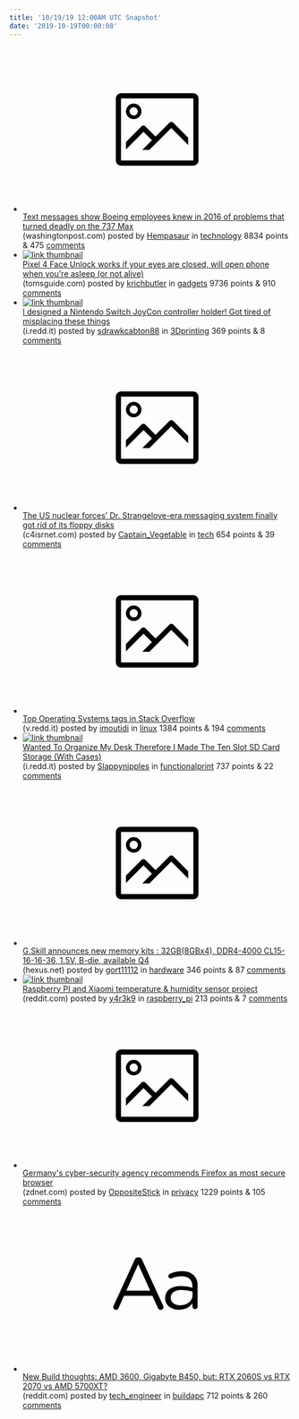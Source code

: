 ```yaml
---
title: '10/19/19 12:00AM UTC Snapshot'
date: '2019-10-19T00:00:08'
---
```

<ul>
<li><a href='https://www.washingtonpost.com/local/trafficandcommuting/text-messages-show-boeing-employees-knew-in-2016-of-problems-that-turned-deadly-on-the-737-max/2019/10/18/8578c990-f1ca-11e9-89eb-ec56cd414732_story.html'><svg version='1.1' viewBox='-34 -14 104 64' preserveAspectRatio='xMidYMid meet' xmlns='http://www.w3.org/2000/svg' xmlns:xlink='http://www.w3.org/1999/xlink'>
    <title>link thumbnail</title>
    <path d='M32,4H4A2,2,0,0,0,2,6V30a2,2,0,0,0,2,2H32a2,2,0,0,0,2-2V6A2,2,0,0,0,32,4ZM4,30V6H32V30Z'></path>
    <path d='M8.92,14a3,3,0,1,0-3-3A3,3,0,0,0,8.92,14Zm0-4.6A1.6,1.6,0,1,1,7.33,11,1.6,1.6,0,0,1,8.92,9.41Z'></path>
    <path d='M22.78,15.37l-5.4,5.4-4-4a1,1,0,0,0-1.41,0L5.92,22.9v2.83l6.79-6.79L16,22.18l-3.75,3.75H15l8.45-8.45L30,24V21.18l-5.81-5.81A1,1,0,0,0,22.78,15.37Z'></path>
</svg></a><div><div class='linkTitle'><a href='https://www.washingtonpost.com/local/trafficandcommuting/text-messages-show-boeing-employees-knew-in-2016-of-problems-that-turned-deadly-on-the-737-max/2019/10/18/8578c990-f1ca-11e9-89eb-ec56cd414732_story.html'>Text messages show Boeing employees knew in 2016 of problems that turned deadly on the 737 Max</a></div>(washingtonpost.com) posted by <a href='https://www.reddit.com/user/Hempasaur'>Hempasaur</a> in <a href='https://www.reddit.com/r/technology'>technology</a> 8834 points & 475 <a href='https://www.reddit.com/r/technology/comments/djr64w/text_messages_show_boeing_employees_knew_in_2016/'>comments</a></div></li>

<li><a href='https://www.tomsguide.com/news/pixel-4-face-unlock-works-if-youre-asleep-or-not-alive'><img src='https://b.thumbs.redditmedia.com/Xn8vAp9jXd3sUkJBmy_M8TgsjRnxml4d5cOnxG2A7Cw.jpg' alt='link thumbnail'></a><div><div class='linkTitle'><a href='https://www.tomsguide.com/news/pixel-4-face-unlock-works-if-youre-asleep-or-not-alive'>Pixel 4 Face Unlock works if your eyes are closed, will open phone when you're asleep (or not alive)</a></div>(tomsguide.com) posted by <a href='https://www.reddit.com/user/krichbutler'>krichbutler</a> in <a href='https://www.reddit.com/r/gadgets'>gadgets</a> 9736 points & 910 <a href='https://www.reddit.com/r/gadgets/comments/djnsgo/pixel_4_face_unlock_works_if_your_eyes_are_closed/'>comments</a></div></li>

<li><a href='https://i.redd.it/ej7tzmbxmct31.jpg'><img src='https://b.thumbs.redditmedia.com/CUqmg8NaFFcsLKeq0NAmG79JYHpxQprujHkvCvAga0E.jpg' alt='link thumbnail'></a><div><div class='linkTitle'><a href='https://i.redd.it/ej7tzmbxmct31.jpg'>I designed a Nintendo Switch JoyCon controller holder! Got tired of misplacing these things</a></div>(i.redd.it) posted by <a href='https://www.reddit.com/user/sdrawkcabton88'>sdrawkcabton88</a> in <a href='https://www.reddit.com/r/3Dprinting'>3Dprinting</a> 369 points & 8 <a href='https://www.reddit.com/r/3Dprinting/comments/djsb84/i_designed_a_nintendo_switch_joycon_controller/'>comments</a></div></li>

<li><a href='https://www.c4isrnet.com/air/2019/10/17/the-us-nuclear-forces-dr-strangelove-era-messaging-system-finally-got-rid-of-its-floppy-disks/'><svg version='1.1' viewBox='-34 -14 104 64' preserveAspectRatio='xMidYMid meet' xmlns='http://www.w3.org/2000/svg' xmlns:xlink='http://www.w3.org/1999/xlink'>
    <title>link thumbnail</title>
    <path d='M32,4H4A2,2,0,0,0,2,6V30a2,2,0,0,0,2,2H32a2,2,0,0,0,2-2V6A2,2,0,0,0,32,4ZM4,30V6H32V30Z'></path>
    <path d='M8.92,14a3,3,0,1,0-3-3A3,3,0,0,0,8.92,14Zm0-4.6A1.6,1.6,0,1,1,7.33,11,1.6,1.6,0,0,1,8.92,9.41Z'></path>
    <path d='M22.78,15.37l-5.4,5.4-4-4a1,1,0,0,0-1.41,0L5.92,22.9v2.83l6.79-6.79L16,22.18l-3.75,3.75H15l8.45-8.45L30,24V21.18l-5.81-5.81A1,1,0,0,0,22.78,15.37Z'></path>
</svg></a><div><div class='linkTitle'><a href='https://www.c4isrnet.com/air/2019/10/17/the-us-nuclear-forces-dr-strangelove-era-messaging-system-finally-got-rid-of-its-floppy-disks/'>The US nuclear forces’ Dr. Strangelove-era messaging system finally got rid of its floppy disks</a></div>(c4isrnet.com) posted by <a href='https://www.reddit.com/user/Captain_Vegetable'>Captain_Vegetable</a> in <a href='https://www.reddit.com/r/tech'>tech</a> 654 points & 39 <a href='https://www.reddit.com/r/tech/comments/djp2em/the_us_nuclear_forces_dr_strangeloveera_messaging/'>comments</a></div></li>

<li><a href='https://v.redd.it/h0dkowghg9t31'><svg version='1.1' viewBox='-34 -14 104 64' preserveAspectRatio='xMidYMid meet' xmlns='http://www.w3.org/2000/svg' xmlns:xlink='http://www.w3.org/1999/xlink'>
    <title>link thumbnail</title>
    <path d='M32,4H4A2,2,0,0,0,2,6V30a2,2,0,0,0,2,2H32a2,2,0,0,0,2-2V6A2,2,0,0,0,32,4ZM4,30V6H32V30Z'></path>
    <path d='M8.92,14a3,3,0,1,0-3-3A3,3,0,0,0,8.92,14Zm0-4.6A1.6,1.6,0,1,1,7.33,11,1.6,1.6,0,0,1,8.92,9.41Z'></path>
    <path d='M22.78,15.37l-5.4,5.4-4-4a1,1,0,0,0-1.41,0L5.92,22.9v2.83l6.79-6.79L16,22.18l-3.75,3.75H15l8.45-8.45L30,24V21.18l-5.81-5.81A1,1,0,0,0,22.78,15.37Z'></path>
</svg></a><div><div class='linkTitle'><a href='https://v.redd.it/h0dkowghg9t31'>Top Operating Systems tags in Stack Overflow</a></div>(v.redd.it) posted by <a href='https://www.reddit.com/user/imoutidi'>imoutidi</a> in <a href='https://www.reddit.com/r/linux'>linux</a> 1384 points & 194 <a href='https://www.reddit.com/r/linux/comments/djkzba/top_operating_systems_tags_in_stack_overflow/'>comments</a></div></li>

<li><a href='https://i.redd.it/g6pwn6key9t31.png'><img src='https://b.thumbs.redditmedia.com/criHK74TXSSKITUixk-nNCbR3rgP5zGtdB9x2HjexVM.jpg' alt='link thumbnail'></a><div><div class='linkTitle'><a href='https://i.redd.it/g6pwn6key9t31.png'>Wanted To Organize My Desk Therefore I Made The Ten Slot SD Card Storage (With Cases)</a></div>(i.redd.it) posted by <a href='https://www.reddit.com/user/Slappynipples'>Slappynipples</a> in <a href='https://www.reddit.com/r/functionalprint'>functionalprint</a> 737 points & 22 <a href='https://www.reddit.com/r/functionalprint/comments/djlgc8/wanted_to_organize_my_desk_therefore_i_made_the/'>comments</a></div></li>

<li><a href='https://hexus.net/tech/news/ram/135887-gskill-announces-ultra-low-latency-ddr4-4000-memory-kits/'><svg version='1.1' viewBox='-34 -14 104 64' preserveAspectRatio='xMidYMid meet' xmlns='http://www.w3.org/2000/svg' xmlns:xlink='http://www.w3.org/1999/xlink'>
    <title>link thumbnail</title>
    <path d='M32,4H4A2,2,0,0,0,2,6V30a2,2,0,0,0,2,2H32a2,2,0,0,0,2-2V6A2,2,0,0,0,32,4ZM4,30V6H32V30Z'></path>
    <path d='M8.92,14a3,3,0,1,0-3-3A3,3,0,0,0,8.92,14Zm0-4.6A1.6,1.6,0,1,1,7.33,11,1.6,1.6,0,0,1,8.92,9.41Z'></path>
    <path d='M22.78,15.37l-5.4,5.4-4-4a1,1,0,0,0-1.41,0L5.92,22.9v2.83l6.79-6.79L16,22.18l-3.75,3.75H15l8.45-8.45L30,24V21.18l-5.81-5.81A1,1,0,0,0,22.78,15.37Z'></path>
</svg></a><div><div class='linkTitle'><a href='https://hexus.net/tech/news/ram/135887-gskill-announces-ultra-low-latency-ddr4-4000-memory-kits/'>G.Skill announces new memory kits : 32GB(8GBx4), DDR4-4000 CL15-16-16-36, 1.5V, B-die, available Q4</a></div>(hexus.net) posted by <a href='https://www.reddit.com/user/gort11112'>gort11112</a> in <a href='https://www.reddit.com/r/hardware'>hardware</a> 346 points & 87 <a href='https://www.reddit.com/r/hardware/comments/djnzsm/gskill_announces_new_memory_kits_32gb8gbx4/'>comments</a></div></li>

<li><a href='https://www.reddit.com/r/raspberry_pi/comments/djp3bx/raspberry_pi_and_xiaomi_temperature_humidity/'><img src='https://b.thumbs.redditmedia.com/UWDUQTGCnN2892FDFWuwi9nLBI6WdYr_iIFG40fBR0g.jpg' alt='link thumbnail'></a><div><div class='linkTitle'><a href='https://www.reddit.com/r/raspberry_pi/comments/djp3bx/raspberry_pi_and_xiaomi_temperature_humidity/'>Raspberry PI and Xiaomi temperature &amp; humidity sensor project</a></div>(reddit.com) posted by <a href='https://www.reddit.com/user/y4r3k9'>y4r3k9</a> in <a href='https://www.reddit.com/r/raspberry_pi'>raspberry_pi</a> 213 points & 7 <a href='https://www.reddit.com/r/raspberry_pi/comments/djp3bx/raspberry_pi_and_xiaomi_temperature_humidity/'>comments</a></div></li>

<li><a href='https://www.zdnet.com/article/germanys-cyber-security-agency-recommends-firefox-as-most-secure-browser/'><svg version='1.1' viewBox='-34 -14 104 64' preserveAspectRatio='xMidYMid meet' xmlns='http://www.w3.org/2000/svg' xmlns:xlink='http://www.w3.org/1999/xlink'>
    <title>link thumbnail</title>
    <path d='M32,4H4A2,2,0,0,0,2,6V30a2,2,0,0,0,2,2H32a2,2,0,0,0,2-2V6A2,2,0,0,0,32,4ZM4,30V6H32V30Z'></path>
    <path d='M8.92,14a3,3,0,1,0-3-3A3,3,0,0,0,8.92,14Zm0-4.6A1.6,1.6,0,1,1,7.33,11,1.6,1.6,0,0,1,8.92,9.41Z'></path>
    <path d='M22.78,15.37l-5.4,5.4-4-4a1,1,0,0,0-1.41,0L5.92,22.9v2.83l6.79-6.79L16,22.18l-3.75,3.75H15l8.45-8.45L30,24V21.18l-5.81-5.81A1,1,0,0,0,22.78,15.37Z'></path>
</svg></a><div><div class='linkTitle'><a href='https://www.zdnet.com/article/germanys-cyber-security-agency-recommends-firefox-as-most-secure-browser/'>Germany's cyber-security agency recommends Firefox as most secure browser</a></div>(zdnet.com) posted by <a href='https://www.reddit.com/user/OppositeStick'>OppositeStick</a> in <a href='https://www.reddit.com/r/privacy'>privacy</a> 1229 points & 105 <a href='https://www.reddit.com/r/privacy/comments/djj4tb/germanys_cybersecurity_agency_recommends_firefox/'>comments</a></div></li>

<li><a href='https://www.reddit.com/r/buildapc/comments/djkhyq/new_build_thoughts_amd_3600_gigabyte_b450_but_rtx/'><svg version='1.1' viewBox='-34 -12 104 64' preserveAspectRatio='xMidYMid slice' xmlns='http://www.w3.org/2000/svg' xmlns:xlink='http://www.w3.org/1999/xlink'>
    <title>text link thumbnail</title>
    <path d='M12.19,8.84a1.45,1.45,0,0,0-1.4-1h-.12a1.46,1.46,0,0,0-1.42,1L1.14,26.56a1.29,1.29,0,0,0-.14.59,1,1,0,0,0,1,1,1.12,1.12,0,0,0,1.08-.77l2.08-4.65h11l2.08,4.59a1.24,1.24,0,0,0,1.12.83,1.08,1.08,0,0,0,1.08-1.08,1.64,1.64,0,0,0-.14-.57ZM6.08,20.71l4.59-10.22,4.6,10.22Z'>
    </path>
    <path d='M32.24,14.78A6.35,6.35,0,0,0,27.6,13.2a11.36,11.36,0,0,0-4.7,1,1,1,0,0,0-.58.89,1,1,0,0,0,.94.92,1.23,1.23,0,0,0,.39-.08,8.87,8.87,0,0,1,3.72-.81c2.7,0,4.28,1.33,4.28,3.92v.5a15.29,15.29,0,0,0-4.42-.61c-3.64,0-6.14,1.61-6.14,4.64v.05c0,2.95,2.7,4.48,5.37,4.48a6.29,6.29,0,0,0,5.19-2.48V26.9a1,1,0,0,0,1,1,1,1,0,0,0,1-1.06V19A5.71,5.71,0,0,0,32.24,14.78Zm-.56,7.7c0,2.28-2.17,3.89-4.81,3.89-1.94,0-3.61-1.06-3.61-2.86v-.06c0-1.8,1.5-3,4.2-3a15.2,15.2,0,0,1,4.22.61Z'>
    </path>
</svg></a><div><div class='linkTitle'><a href='https://www.reddit.com/r/buildapc/comments/djkhyq/new_build_thoughts_amd_3600_gigabyte_b450_but_rtx/'>New Build thoughts: AMD 3600, Gigabyte B450, but: RTX 2060S vs RTX 2070 vs AMD 5700XT?</a></div>(reddit.com) posted by <a href='https://www.reddit.com/user/tech_engineer'>tech_engineer</a> in <a href='https://www.reddit.com/r/buildapc'>buildapc</a> 712 points & 260 <a href='https://www.reddit.com/r/buildapc/comments/djkhyq/new_build_thoughts_amd_3600_gigabyte_b450_but_rtx/'>comments</a></div></li>

</ul>
